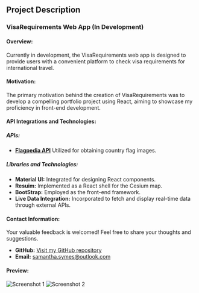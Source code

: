 ## Project Description
### VisaRequirements Web App (In Development)

#### Overview:
Currently in development, the VisaRequirements web app is designed to provide users with a convenient platform to check visa requirements for international travel.

#### Motivation:
The primary motivation behind the creation of VisaRequirements was to develop a compelling portfolio project using React, aiming to showcase my proficiency in front-end development.

#### API Integrations and Technologies:

##### APIs:
- **[Flagpedia API](https://flagpedia.net/download/api)**
 Utilized for obtaining country flag images. 
##### Libraries and Technologies:
- **Material UI:** Integrated for designing React components.
- **Resuim:** Implemented as a React shell for the Cesium map.
- **BootStrap:** Employed as the front-end framework.
- **Live Data Integration:** Incorporated to fetch and display real-time data through external APIs.

#### Contact Information:
Your valuable feedback is welcomed! Feel free to share your thoughts and suggestions.

- **GitHub:** [Visit my GitHub repository](https://github.com/samsymes/VisaRequirementsApp)
- **Email:** samantha.symes@outlook.com

#### Preview:
![Screenshot 1](https://github.com/samsymes/VisaRequirementsApp/assets/119711298/da39b314-bc8e-4fc0-a229-0a45f86eba38)
![Screenshot 2](https://github.com/samsymes/VisaRequirementsApp/assets/119711298/c65e1a94-b320-4354-8ff3-40a396e262a6)

